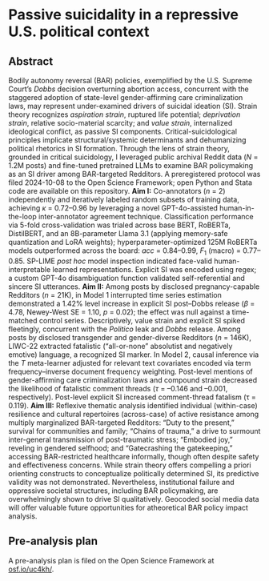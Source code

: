 # Passive suicidality in a repressive U.S. political context
## Abstract
Bodily autonomy reversal (BAR) policies, exemplified by the U.S. Supreme Court’s _Dobbs_ decision overturning abortion access, concurrent with the staggered adoption of state-level gender-affirming care criminalization laws, may represent under-examined drivers of suicidal ideation (SI). Strain theory recognizes _aspiration strain_, ruptured life potential; _deprivation strain_, relative socio-material scarcity; and _value strain_, internalized ideological conflict, as passive SI components. Critical-suicidological principles implicate structural/systemic determinants and dehumanizing political rhetorics in SI formation. Through the lens of strain theory, grounded in critical suicidology, I leveraged public archival Reddit data ($N$ = 1.2M posts) and fine-tuned pretrained LLMs to examine BAR policymaking as an SI driver among BAR-targeted Redditors. A preregistered protocol was filed 2024-10-08 to the Open Science Framework; open Python and Stata code are available on this repository. **Aim I:** Co-annotators ($n$ = 2) independently and iteratively labeled random subsets of training data, achieving $\kappa$ = 0.72–0.96 by leveraging a novel GPT-4o-assisted human-in-the-loop inter-annotator agreement technique. Classification performance via 5-fold cross-validation was trialed across base BERT, RoBERTa, DistilBERT, and an 8B-parameter Llama 3.1 (applying memory-safe quantization and LoRA weights); hyperparameter-optimized 125M RoBERTa models outperformed across the board: $acc$ = 0.84–0.99, $F_1$ (macro) = 0.77–0.85. SP-LIME _post hoc_ model inspection indicated face-valid human-interpretable learned representations. Explicit SI was encoded using regex; a custom GPT-4o disambiguation function validated self-referential and sincere SI utterances. **Aim II:** Among posts by disclosed pregnancy-capable Redditors ($n$ = 21K), in Model 1 interrupted time series estimation demonstrated a 1.42% level increase in explicit SI post–Dobbs release ($\beta$ = 4.78, Newey-West SE = 1.10, $p$ = 0.02); the effect was null against a time-matched control series. Descriptively, value strain and explicit SI spiked fleetingly, concurrent with the _Politico_ leak and _Dobbs_ release. Among posts by disclosed transgender and gender-diverse Redditors ($n$ = 146K), LIWC-22 extracted fatalistic (“all-or-none” absolutist and negatively emotive) language, a recognized SI marker. In Model 2, causal inference via the _T_ meta-learner adjusted for relevant text covariates encoded via term frequency–inverse document frequency weighting. Post-level mentions of gender-affirming care criminalization laws and compound strain decreased the likelihood of fatalistic comment threads ($\tau$ = –0.146 and –0.001, respectively). Post-level explicit SI increased comment-thread fatalism (τ = 0.119). **Aim III:** Reflexive thematic analysis identified individual (within-case) resilience and cultural repertoires (across-case) of active resistance among multiply marginalized BAR-targeted Redditors: “Duty to the present,” survival for communities and family; “Chains of trauma,” a drive to surmount inter-general transmission of post-traumatic stress; “Embodied joy,” reveling in gendered selfhood; and “Gatecrashing the gatekeeping,” accessing BAR-restricted healthcare informally, though often despite safety and effectiveness concerns. While strain theory offers compelling a priori orienting constructs to conceptualize politically determined SI, its predictive validity was not demonstrated. Nevertheless, institutional failure and oppressive societal structures, including BAR policymaking, are overwhelmingly shown to drive SI qualitatively. Geocoded social media data will offer valuable future opportunities for atheoretical BAR policy impact analysis. 

## Pre-analysis plan

A pre-analysis plan is filed on the Open Science Framework at [osf.io/uc4kh/](https://osf.io/uc4kh/).


